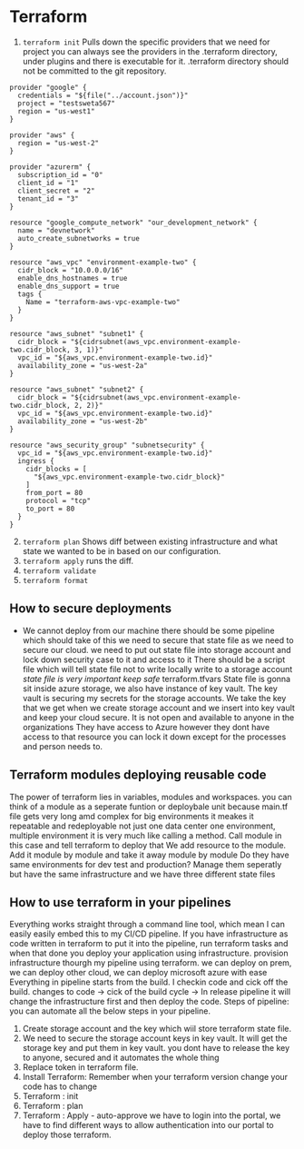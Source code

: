 # Terraform

1. `terraform init` Pulls down the specific providers that we need for project you can always see the providers in the .terraform directory, under plugins and there is executable for it. .terraform directory should not be committed to the git repository.
```
provider "google" {
  credentials = "${file("../account.json")}"
  project = "testsweta567"
  region = "us-west1"
}

provider "aws" {
  region = "us-west-2"
}

provider "azurerm" {
  subscription_id = "0"
  client_id = "1"
  client_secret = "2"
  tenant_id = "3"
}

resource "google_compute_network" "our_development_network" {
  name = "devnetwork"
  auto_create_subnetworks = true
}

resource "aws_vpc" "environment-example-two" {
  cidr_block = "10.0.0.0/16"
  enable_dns_hostnames = true
  enable_dns_support = true
  tags {
    Name = "terraform-aws-vpc-example-two"
  }
}

resource "aws_subnet" "subnet1" {
  cidr_block = "${cidrsubnet(aws_vpc.environment-example-two.cidr_block, 3, 1)}"
  vpc_id = "${aws_vpc.environment-example-two.id}"
  availability_zone = "us-west-2a"
}

resource "aws_subnet" "subnet2" {
  cidr_block = "${cidrsubnet(aws_vpc.environment-example-two.cidr_block, 2, 2)}"
  vpc_id = "${aws_vpc.environment-example-two.id}"
  availability_zone = "us-west-2b"
}

resource "aws_security_group" "subnetsecurity" {
  vpc_id = "${aws_vpc.environment-example-two.id}"
  ingress {
    cidr_blocks = [
      "${aws_vpc.environment-example-two.cidr_block}"
    ]
    from_port = 80
    protocol = "tcp"
    to_port = 80
  }
}

```

2. `terraform plan` Shows diff between existing infrastructure and what state we wanted to be in based on our configuration.
3. `terraform apply` runs the diff.
4. `terraform validate`
5. `terraform format`

## How to secure deployments
- We cannot deploy from our machine there should be some pipeline which should take of this we need to secure that state file as we need to secure our cloud.
we need to put out state file into storage account and lock down security case to it and access to it
There should be a script file which will tell state file not to write locally write to a storage account
*state file is very important keep safe*
terraform.tfvars
State file is gonna sit inside azure storage, we also have instance of key vault.
The key vault is securing my secrets for the storage accounts.
We take the key that we get when we create storage account and we insert into key vault and keep your cloud secure. It is not open and available to anyone in the organizations 
They have access to Azure however they dont have access to that resource
you can lock it down except for the processes and person needs to.
## Terraform modules deploying reusable code
The power of terraform lies in variables, modules and workspaces.
you can think of a module as a seperate funtion or deploybale unit because main.tf file gets very long amd complex for big environments
it meakes it repeatable and redeployable not just one data center one environment, multiple environment
it is very much like calling a method. Call module in this case and tell terraform to deploy that
We add resource to the module. Add it module by module and take it away module by module
Do they have same environments for dev test and production? Manage them seperatly but have the same
infrastructure and we have three different state files



## How to use terraform in your pipelines
Everything works straight through a command line tool,
which mean I can easily easily embed this to my CI/CD pipeline.
If you have infrastructure as code written in terraform to put it into the pipeline, run terraform tasks and when that done you deploy your application using infrastructure.
provision infrastructure thourgh my pipeline using terraform.
we can deploy on prem, we can deploy other cloud, we can deploy microsoft azure with ease
Everything in pipeline starts from the build. I checkin code and cick off the build.
changes to code -> cick of the build cycle -> 
In release pipeline it will change the infrastructure first and then deploy the code.
Steps of pipeline: you can automate all the below steps in your pipeline.
1. Create storage account and the key which wiil store terraform state file.
2. We need to secure the storage account keys in key vault. It will get the storage key and put them in key vault. you dont have to release the key to anyone, secured and it automates the whole thing
3. Replace token in terraform file.
4. Install Terraform: Remember when your terraform version change your code has to change
5. Terraform : init
6. Terraform : plan
7. Terraform : Apply - auto-approve
we have to login into the portal, we have to find different ways to allow authentication into our portal to deploy those terraform.
